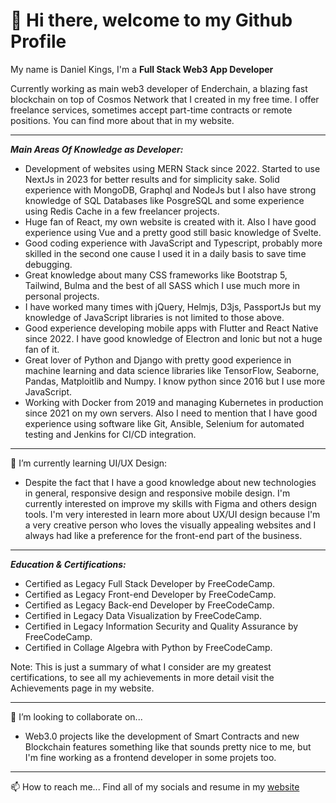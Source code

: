# 👋 Hi there, welcome to my Github Profile
My name is Daniel Kings, I'm a **Full Stack Web3 App Developer**

Currently working as main web3 developer of Enderchain, a blazing fast blockchain on top of Cosmos Network that I created in my free time.
I offer freelance services, sometimes accept part-time contracts or remote positions. You can find more about that in my website.
***
***Main Areas Of Knowledge as Developer:***
-	Development of websites using MERN Stack since 2022. Started to use NextJs in 2023 for better results and for simplicity sake. Solid experience with MongoDB, Graphql and NodeJs but I also have strong knowledge of SQL Databases like PosgreSQL and some experience using Redis Cache in a few freelancer projects.
-	Huge fan of React, my own website is created with it. Also I have good experience using Vue and a pretty good still basic knowledge of Svelte.
-	Good coding experience with JavaScript and Typescript, probably more skilled in the second one cause I used it in a daily basis to save time debugging.  
-	Great knowledge about many CSS frameworks like Bootstrap 5, Tailwind, Bulma and the best of all SASS which I use much more in personal projects.
-	I have worked many times with jQuery, Helmjs, D3js, PassportJs but my knowledge of JavaScript libraries is not limited to those above. 
-	Good experience developing mobile apps with Flutter and React Native since 2022. I have good knowledge of Electron and Ionic but not a huge fan of it. 
-	Great lover of Python and Django with pretty good experience in machine learning and data science libraries like TensorFlow, Seaborne, Pandas, Matploitlib and Numpy. I know python since 2016 but I use more JavaScript.
-	Working with Docker from 2019 and managing Kubernetes in production since 2021 on my own servers. Also I need to mention that I have good experience using software like Git, Ansible, Selenium for automated testing and Jenkins for CI/CD integration. 
***
 🌱 I’m currently learning UI/UX Design:
 - Despite the fact that I have a	good knowledge about new technologies in general, responsive design and responsive mobile design. I'm currently interested on improve my skills with Figma and others design tools. I'm very interested in learn more about UX/UI design because I'm a very creative person who loves the visually appealing websites and I always had like a preference for the front-end part of the business.
***
***Education & Certifications:***
- Certified as Legacy Full Stack Developer by FreeCodeCamp.
- Certified as Legacy Front-end Developer by  FreeCodeCamp.
- Certified as Legacy Back-end Developer by FreeCodeCamp.
- Certified in Legacy Data Visualization by FreeCodeCamp.
- Certified in Legacy Information Security and Quality Assurance by FreeCodeCamp.
- Certified in Collage Algebra with Python by FreeCodeCamp.

Note: This is just a summary of what I consider are my greatest certifications, to see all my achievements in more detail visit the Achievements page in my website. 
***
💞️ I’m looking to collaborate on...
- Web3.0 projects like the development of Smart Contracts and new Blockchain features something like that sounds pretty nice to me, but I'm fine working as a frontend developer in some projets too. 
***
📫 How to reach me...
Find all of my socials and resume in my [website](https://www.danielkings.dev)
